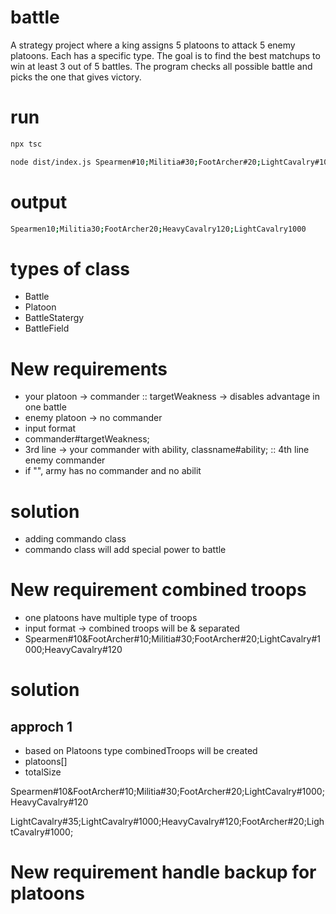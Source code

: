 # battle
A strategy project where a king assigns 5 platoons to attack 5 enemy platoons. Each has a specific type. The goal is to find the best matchups to win at least 3 out of 5 battles. The program checks all possible battle and picks the one that gives victory.

# run
```bash
npx tsc
```

```bash
node dist/index.js Spearmen#10;Militia#30;FootArcher#20;LightCavalry#1000;HeavyCavalry#120 Militia#10;Spearmen#10;FootArcher#1000;LightCavalry#120;CavalryArcher#100  
```
# output

```bash
Spearmen10;Militia30;FootArcher20;HeavyCavalry120;LightCavalry1000
```                                                                 

# types of class
- Battle
- Platoon
- BattleStatergy
- BattleField   

# New requirements
 - your platoon -> commander :: targetWeakness -> disables advantage in one battle
 - enemy platoon -> no commander
 - input format
 - commander#targetWeakness;
 - 3rd line -> your commander with ability, classname#ability; :: 4th line enemy commander
 - if "", army has no commander and no abilit

# solution
 - adding commando class
 - commando class will add special power to battle

# New requirement combined troops
 - one platoons have multiple type of troops 
 - input format -> combined troops will be & separated
 - Spearmen#10&FootArcher#10;Militia#30;FootArcher#20;LightCavalry#1000;HeavyCavalry#120


 # solution 
 ## approch 1
 - based on Platoons type combinedTroops will be created
 - platoons[]
 - totalSize

 Spearmen#10&FootArcher#10;Militia#30;FootArcher#20;LightCavalry#1000;HeavyCavalry#120

 LightCavalry#35;LightCavalry#1000;HeavyCavalry#120;FootArcher#20;LightCavalry#1000;
 
# New requirement handle backup for platoons